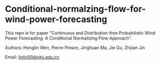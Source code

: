 # Conditional-normalzing-flow-for-wind-power-forecasting

This repo is for paper "Continuous and Distribution-free Probabilistic Wind Power Forecasting: A Conditional Normalizing Flow Approach".

Authors: Honglin Wen, Pierre Pinson, Jinghuan Ma, Jie Gu, Zhijian Jin

Email: linlin00@sjtu.edu.cn
